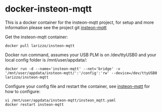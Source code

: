 # docker-insteon-mqtt
This is a docker container for the insteon-mqtt project, for setup and more information please see the project git [insteon-mqtt](https://github.com/TD22057/insteon-mqtt)

Get the insteon-mqtt container:
```
docker pull larizzo/insteon-mqtt
```

Docker run command, assumes your USB PLM is on /dev/ttyUSB0 and your local config folder is /mnt/user/appdata/:
```
docker run -d --name='insteon-mqtt' --net='bridge' -v '/mnt/user/appdata/insteon-mqtt/':'/config':'rw' --device=/dev/ttyUSB0 larizzo/insteon-mqtt
```

Configure your config file and restart the container, see [insteon-mqtt](https://github.com/TD22057/insteon-mqtt) for how to configure:
```
vi /mnt/user/appdata/insteon-mqtt/insteon_mqtt.yaml
docker restart insteon-mqtt
```
